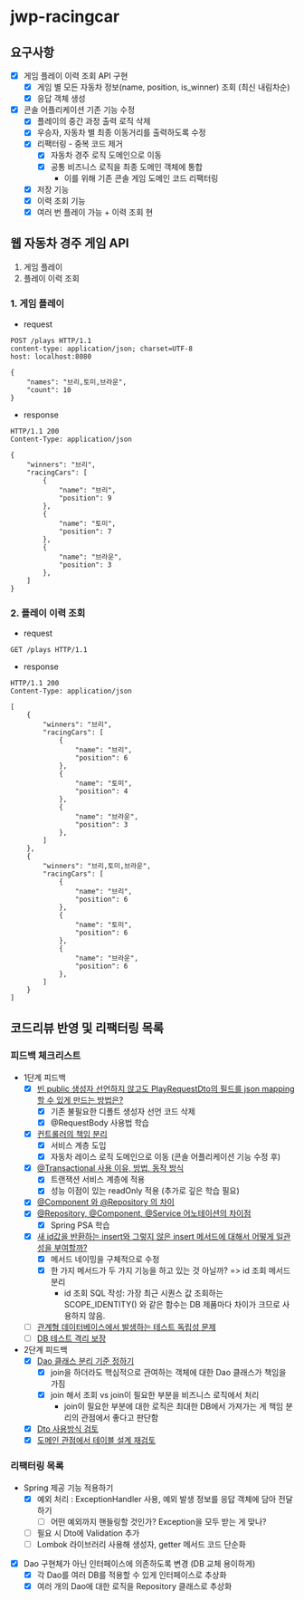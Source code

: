 # jwp-racingcar

## 요구사항

- [x] 게임 플레이 이력 조회 API 구현
    - [x] 게임 별 모든 자동차 정보(name, position, is_winner) 조회 (최신 내림차순)
    - [x] 응답 객체 생성
- [x] 콘솔 어플리케이션 기존 기능 수정
    - [x] 플레이의 중간 과정 출력 로직 삭제
    - [x] 우승자, 자동차 별 최종 이동거리를 출력하도록 수정
    - [x] 리팩터링 - 중복 코드 제거
        - [x] 자동차 경주 로직 도메인으로 이동
        - [x] 공통 비즈니스 로직을 최종 도메인 객체에 통합
            - 이를 위해 기존 콘솔 게임 도메인 코드 리팩터링
    - [x] 저장 기능
    - [x] 이력 조회 기능
    - [x] 여러 번 플레이 가능 + 이력 조회
      현

## 웹 자동차 경주 게임 API

1. 게임 플레이
2. 플레이 이력 조회

### 1. 게임 플레이

- request

```http request
POST /plays HTTP/1.1
content-type: application/json; charset=UTF-8
host: localhost:8080

{
    "names": "브리,토미,브라운",
    "count": 10
}
```

- response

```http request
HTTP/1.1 200
Content-Type: application/json

{
    "winners": "브리",
    "racingCars": [
        {
            "name": "브리",
            "position": 9
        },
        {
            "name": "토미",
            "position": 7
        },
        {
            "name": "브라운",
            "position": 3
        },
    ]
}
```

### 2. 플레이 이력 조회

- request

```http request
GET /plays HTTP/1.1
```

- response

```http request
HTTP/1.1 200
Content-Type: application/json

[
    {
        "winners": "브리",
        "racingCars": [
            {
                "name": "브리",
                "position": 6
            },
            {
                "name": "토미",
                "position": 4
            },
            {
                "name": "브라운",
                "position": 3
            },
        ]
    },
    {
        "winners": "브리,토미,브라운",
        "racingCars": [
            {
                "name": "브리",
                "position": 6
            },
            {
                "name": "토미",
                "position": 6
            },
            {
                "name": "브라운",
                "position": 6
            },
        ]
    }
]
```

## 코드리뷰 반영 및 리팩터링 목록

### 피드백 체크리스트

- 1단계 피드백
    - [x] [빈 public 생성자 선언하지 않고도 PlayRequestDto의 필드를 json mapping 할 수 있게 만드는 방법은?](https://github.com/woowacourse/jwp-racingcar/pull/82#discussion_r1165362349)
        - [x] 기존 불필요한 디폴트 생성자 선언 코드 삭제
        - [x] @RequestBody 사용법 학습
    - [x] [컨트롤러의 책임 분리](https://github.com/woowacourse/jwp-racingcar/pull/82#discussion_r1165371523)
        - [x] 서비스 계층 도입
        - [x] 자동차 레이스 로직 도메인으로 이동 (콘솔 어플리케이션 기능 수정 후)
    - [x] [@Transactional 사용 이유, 방법, 동작 방식](https://github.com/woowacourse/jwp-racingcar/pull/82#discussion_r1165351296)
        - [x] 트랜잭션 서비스 계층에 적용
        - [x] 성능 이점이 있는 readOnly 적용 (추가로 깊은 학습 필요)
    - [x] [@Component 와 @Repository 의 차이](https://github.com/woowacourse/jwp-racingcar/pull/82#discussion_r1165357619)
    - [x] [@Repository, @Component, @Service 어노테이션의 차이점](https://github.com/woowacourse/jwp-racingcar/pull/82#discussion_r1165357619)
        - [x] Spring PSA 학습
    - [x] [새 id값을 반환하는 insert와 그렇지 않은 insert 메서드에 대해서 어떻게 일관성을 부여할까?](https://github.com/woowacourse/jwp-racingcar/pull/82#discussion_r1165358853)
        - [x] 메서드 네이밍을 구체적으로 수정
        - [x] 한 가지 메서드가 두 가지 기능을 하고 있는 것 아닐까? => id 조회 메서드 분리
            - id 조회 SQL 작성: 가장 최근 시퀀스 값 조회하는 SCOPE_IDENTITY() 와 같은 함수는 DB 제품마다 차이가 크므로 사용하지 않음.
    - [ ] [관계형 데이터베이스에서 발생하는 테스트 독립성 문제](https://github.com/woowacourse/jwp-racingcar/pull/82#discussion_r1165381209)
    - [ ] [DB 테스트 격리 보장](https://github.com/woowacourse/jwp-racingcar/pull/82#discussion_r1165371523)

- 2단계 피드백
    - [x] [Dao 클래스 분리 기준 정하기](https://github.com/woowacourse/jwp-racingcar/pull/105#discussion_r1167774162)
        - [x] join을 하더라도 핵심적으로 관여하는 객체에 대한 Dao 클래스가 책임을 가짐
        - [x] join 해서 조회 vs join이 필요한 부분을 비즈니스 로직에서 처리
            - join이 필요한 부분에 대한 로직은 최대한 DB에서 가져가는 게 책임 분리의 관점에서 좋다고 판단함
    - [x] [Dto 사용방식 검토](https://github.com/woowacourse/jwp-racingcar/pull/105#discussion_r1167789126)
    - [x] [도메인 관점에서 테이블 설계 재검토](https://github.com/woowacourse/jwp-racingcar/pull/105#discussion_r1167795949)

### 리팩터링 목록

- Spring 제공 기능 적용하기
    - [x] 예외 처리 : ExceptionHandler 사용, 예외 발생 정보를 응답 객체에 담아 전달하기
        - [ ] 어떤 예외까지 핸들링할 것인가? Exception을 모두 받는 게 맞나?
    - [ ] 필요 시 Dto에 Validation 추가
    - [ ] Lombok 라이브러리 사용해 생성자, getter 메서드 코드 단순화
- [x] Dao 구현체가 아닌 인터페이스에 의존하도록 변경 (DB 교체 용이하게)
    - [x] 각 Dao를 여러 DB를 적용할 수 있게 인터페이스로 추상화
    - [x] 여러 개의 Dao에 대한 로직을 Repository 클래스로 추상화
